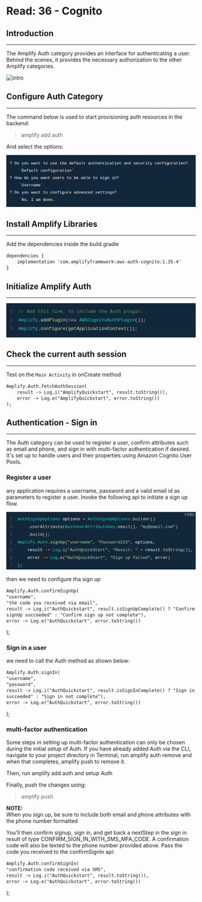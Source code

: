 # Read: 36 - Cognito

## Introduction 

---
The Amplify Auth category provides an interface for authenticating a user. Behind the scenes, it provides the necessary authorization to the other Amplify categories.

![intro](https://pbs.twimg.com/media/EUYiFYzXQAIJ_rG.jpg:large)

## Configure Auth Category

---

The command below is used to start provisioning auth resources in the backend:

 > amplify add auth

And select the options:

![options](assets/Cognito/options.png)

## Install Amplify Libraries

---

Add the dependencies inside the build.gradle 

```
dependencies {
    implementation 'com.amplifyframework:aws-auth-cognito:1.35.4'
}
```

## Initialize Amplify Auth

---

![configure](assets/Cognito/authConfigure.png)

## Check the current auth session

---

Test on the `Main Activity` in onCreate method

```
Amplify.Auth.fetchAuthSession(
    result -> Log.i("AmplifyQuickstart", result.toString()),
    error -> Log.e("AmplifyQuickstart", error.toString())
);
```

## Authentication - Sign in

---

The Auth category can be used to register a user, confirm attributes such as email and phone, and sign in with multi-factor authentication if desired. It's set up to handle users and their properties using Amazon Cognito User Pools.

### Register a user

any application requires a username, password and a valid email id as parameters to register a user. Invoke the following api to initiate a sign up flow.

![Sign Up](assets/Cognito/signUn.png)

then we need to configure tha sign up

    Amplify.Auth.confirmSignUp(
    "username",
    "the code you received via email",
    result -> Log.i("AuthQuickstart", result.isSignUpComplete() ? "Confirm signUp succeeded" : "Confirm sign up not complete"),
    error -> Log.e("AuthQuickstart", error.toString())
);

### Sign in a user

we need to call the Auth method as shown below:

    Amplify.Auth.signIn(
    "username",
    "password",
    result -> Log.i("AuthQuickstart", result.isSignInComplete() ? "Sign in succeeded" : "Sign in not complete"),
    error -> Log.e("AuthQuickstart", error.toString())
);

### multi-factor authentication

Some steps in setting up multi-factor authentication can only be chosen during the initial setup of Auth. If you have already added Auth via the CLI, navigate to your project directory in Terminal, run amplify auth remove and when that completes, amplify push to remove it.

Then, run amplify add auth and setup Auth

Finally, push the changes using:

> amplify push

**NOTE:**  
When you sign up, be sure to include both email and phone attributes with the phone number formatted

You'll then confirm signup, sign in, and get back a nextStep in the sign in result of type CONFIRM_SIGN_IN_WITH_SMS_MFA_CODE. A confirmation code will also be texted to the phone number provided above. Pass the code you received to the confirmSignIn api:

    Amplify.Auth.confirmSignIn(
    "confirmation code received via SMS",
    result -> Log.i("AuthQuickstart", result.toString()),
    error -> Log.e("AuthQuickstart", error.toString())
);